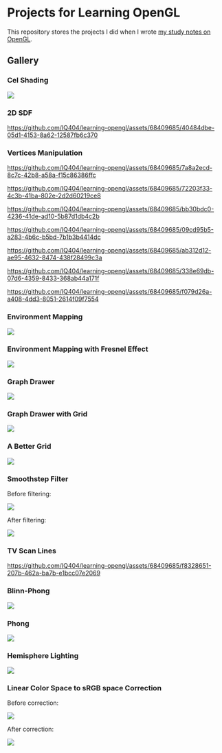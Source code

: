 # Projects for Learning OpenGL

This repository stores the projects I did when I wrote [my study notes on OpenGL](https://github.com/IQ404/study-notes/blob/opengl/README.md).

## Gallery

### Cel Shading

<img src="https://github.com/IQ404/learning-opengl/blob/main/opengl/gallery/Cel%20Shading.png"></a>

### 2D SDF

https://github.com/IQ404/learning-opengl/assets/68409685/40484dbe-05d1-4153-8a62-12587fb6c370

### Vertices Manipulation

https://github.com/IQ404/learning-opengl/assets/68409685/7a8a2ecd-8c7c-42b8-a58a-f15c86386ffc

https://github.com/IQ404/learning-opengl/assets/68409685/72203f33-4c3b-41ba-802e-2d2d60219ce8

https://github.com/IQ404/learning-opengl/assets/68409685/bb30bdc0-4236-41de-ad10-5b87d1db4c2b

https://github.com/IQ404/learning-opengl/assets/68409685/09cd95b5-a283-4b6c-b5bd-7b1b3b4414dc

https://github.com/IQ404/learning-opengl/assets/68409685/ab312d12-ae95-4632-8474-438f28499c3a

https://github.com/IQ404/learning-opengl/assets/68409685/338e69db-07d6-4359-8433-368ab44a171f

https://github.com/IQ404/learning-opengl/assets/68409685/f079d26a-a408-4dd3-8051-2614f09f7554

### Environment Mapping

<img src="https://github.com/IQ404/learning-opengl/blob/main/opengl/gallery/Environment%20Mapping.png"></a>

### Environment Mapping with Fresnel Effect

<img src="https://github.com/IQ404/learning-opengl/blob/main/opengl/gallery/Environment%20Mapping%20with%20Fresnel.png"></a>

### Graph Drawer

<img src="https://github.com/IQ404/learning-opengl/blob/main/opengl/gallery/graph%20drawer.png"></a>

### Graph Drawer with Grid

<img src="https://github.com/IQ404/learning-opengl/blob/main/opengl/gallery/graph%20drawer%20with%20grid.png"></a>

### A Better Grid

<img src="https://github.com/IQ404/learning-opengl/blob/main/opengl/gallery/better_grid.png"></a>

### Smoothstep Filter

Before filtering:

<img src="https://github.com/IQ404/learning-opengl/blob/main/opengl/gallery/original%20texture.png"></a>

After filtering:

<img src="https://github.com/IQ404/learning-opengl/blob/main/opengl/gallery/smoothstep%20filter.png"></a>

### TV Scan Lines

https://github.com/IQ404/learning-opengl/assets/68409685/f8328651-207b-462a-ba7b-e1bcc07e2069

### Blinn-Phong

<img src="https://github.com/IQ404/learning-opengl/blob/main/opengl/gallery/Blinn%20Phong.png"></a>

### Phong

<img src="https://github.com/IQ404/learning-opengl/blob/main/opengl/gallery/Phong.png"></a>

### Hemisphere Lighting

<img src="https://github.com/IQ404/learning-opengl/blob/main/opengl/gallery/Hemisphere%20Lighting.png"></a>

### Linear Color Space to sRGB space Correction

Before correction:

<img src="https://github.com/IQ404/learning-opengl/blob/main/opengl/gallery/before_gamma.png"></a>

After correction:

<img src="https://github.com/IQ404/learning-opengl/blob/main/opengl/gallery/after_gamma.png"></a>
